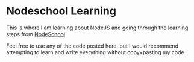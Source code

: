 # Nodeschool Learning

This is where I am learning about NodeJS and going through the learning steps from [NodeSchool](https://nodeschool.io/)

Feel free to use any of the code posted here, but I would recommend attempting to learn and write everything without copy+pasting my code.